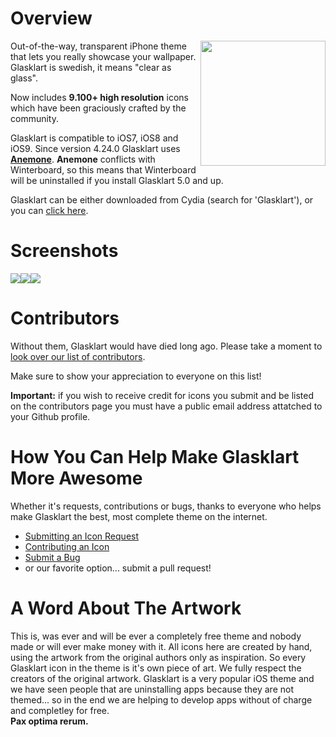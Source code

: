 Overview
=====================================================================

<img src="https://secure.gravatar.com/avatar/55f5957eaa80d310208770c0547f680b?s=420&d=https://a248.e.akamai.net/assets.github.com%2Fimages%2Fgravatars%2Fgravatar-org-420.png" width="200" height="200" align="right" />

Out-of-the-way, transparent iPhone theme that lets you really
showcase your wallpaper. Glasklart is swedish, it means "clear
as glass".

Now includes **9.100+ high resolution** icons which have been graciously crafted by the community.

Glasklart is compatible to iOS7, iOS8 and iOS9. Since version 4.24.0 Glasklart uses **[Anemone](https://twitter.com/anemone_ios)**. **Anemone** conflicts with Winterboard, so this means that Winterboard will be uninstalled if you install Glasklart 5.0 and up.

Glasklart can be either downloaded from Cydia (search for 'Glasklart'), or you can [click
here](https://github.com/glasklart/hd/tarball/master).

Screenshots
=====================================================================
<a href="https://glasklarthd.dreamnet.at/img/screenshots/screen1.png"><img src="https://glasklarthd.dreamnet.at/img/screenshots/screen1_small.png" width="" height=""></a><a href="https://glasklarthd.dreamnet.at/img/screenshots/screen2.png"><img src="https://glasklarthd.dreamnet.at/img/screenshots/screen2_small.png" width="" height=""></a><a href="https://glasklarthd.dreamnet.at/img/screenshots/screen3.png"><img src="https://glasklarthd.dreamnet.at/img/screenshots/screen3_small.png" width="" height=""></a>

Contributors
=====================================================================
Without them, Glasklart would have died long ago. Please take a moment
to [look over our list of contributors](https://github.com/glasklart/hd/graphs/contributors).

Make sure to show your appreciation to everyone on this list!

**Important:** if you wish to receive credit for icons you submit and
be listed on the contributors page you must have a public email address
attatched to your Github profile.

How You Can Help Make Glasklart More Awesome
=====================================================================
Whether it's requests, contributions or bugs, thanks to everyone who
helps make Glasklart the best, most complete theme on the internet.

  * [Submitting an Icon Request](https://github.com/glasklart/hd/wiki/How-to-Submit-an-Icon-Request)
  * [Contributing an Icon](https://github.com/glasklart/hd/wiki/How-to-Contribute-an-Icon)
  * [Submit a Bug](https://github.com/glasklart/hd/wiki/How-to-Submit-a-Bug)
  * or our favorite option... submit a pull request!
  
A Word About The Artwork
=====================================================================
This is, was ever and will be ever a completely free theme and nobody made or will ever make money with it. All icons here are created by hand, using the artwork from the original authors only as inspiration. So every Glasklart icon in the theme is it's own piece of art. We fully respect the creators of the original artwork. Glasklart is a very popular iOS theme and we have seen people that are uninstalling apps because they are not themed... so in the end we are helping to develop apps without of charge and completley for free.  
**Pax optima rerum.**
